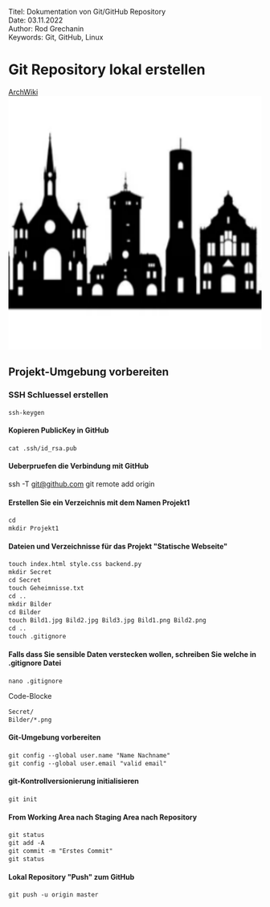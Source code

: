 Titel:	    Dokumentation von Git/GitHub Repository</br>
Date:	    03.11.2022</br>
Author:	    Rod Grechanin</br>
Keywords:   Git, GitHub, Linux</br>

# Git Repository lokal erstellen
[ArchWiki](https://wiki.archlinux.org "ArchWiki")
![Alt-Text](Bilder/android-chrome-512x512.png)



## Projekt-Umgebung vorbereiten
### SSH Schluessel erstellen

    ssh-keygen

#### Kopieren PublicKey in GitHub

    cat .ssh/id_rsa.pub
    
#### Ueberpruefen die Verbindung mit GitHub

ssh -T git@github.com
git remote add origin

#### Erstellen Sie ein Verzeichnis mit dem Namen Projekt1

	cd
	mkdir Projekt1
	
#### Dateien und Verzeichnisse für das Projekt "Statische Webseite"

	touch index.html style.css backend.py
	mkdir Secret
	cd Secret
	touch Geheimnisse.txt
	cd ..
	mkdir Bilder
	cd Bilder
	touch Bild1.jpg Bild2.jpg Bild3.jpg Bild1.png Bild2.png
	cd ..
	touch .gitignore
	
#### Falls dass Sie sensible Daten verstecken wollen, schreiben Sie welche in .gitignore Datei

	nano .gitignore

Code-Blocke

	Secret/
	Bilder/*.png

#### Git-Umgebung vorbereiten
	
	git config --global user.name "Name Nachname"
	git config --global user.email "valid email"

#### git-Kontrollversionierung initialisieren

	git init
	
#### From Working Area nach Staging Area nach Repository
	
	git status
	git add -A
	git commit -m "Erstes Commit"
	git status

#### Lokal Repository "Push" zum GitHub

    git push -u origin master
